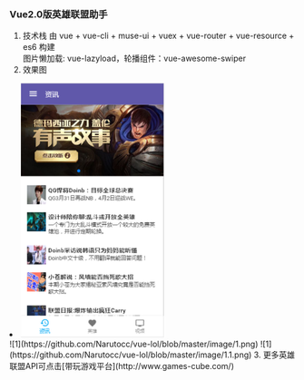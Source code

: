 ### Vue2.0版英雄联盟助手
1. 技术栈
由 vue + vue-cli + muse-ui + vuex + vue-router + vue-resource + es6 构建  
图片懒加载: vue-lazyload，轮播组件：vue-awesome-swiper
2. 效果图  
<li><img src="https://github.com/Narutocc/vue-lol/blob/master/image/1.png" style="width:50%;height:50%"/></li>
![1](https://github.com/Narutocc/vue-lol/blob/master/image/1.png)
![1](https://github.com/Narutocc/vue-lol/blob/master/image/1.1.png)
3. 更多英雄联盟API可点击[带玩游戏平台](http://www.games-cube.com/)
